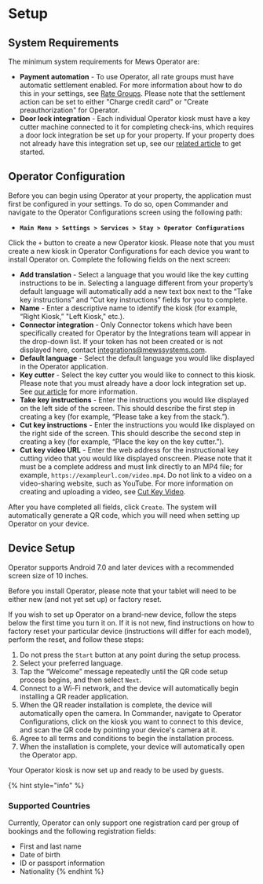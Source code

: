 # Setup

## System Requirements

The minimum system requirements for Mews Operator are: 

* **Payment automation** - To use Operator, all rate groups must have automatic settlement enabled. For more information about how to do this in your settings, see [Rate Groups](https://mews-systems.gitbook.io/guide/commander/settings/sales-settings/services/stay-services/rate-groups). Please note that the settlement action can be set to either "Charge credit card" or "Create preauthorization" for Operator.
* **Door lock integration** - Each individual Operator kiosk must have a key cutter machine connected to it for completing check-ins, which requires a door lock integration be set up for your property. If your property does not already have this integration set up, see our [related article](https://mews-systems.gitbook.io/guide/commander/settings/integrations/create-an-integration/facility-management/key-cutter-integration) to get started.

## Operator Configuration

Before you can begin using Operator at your property, the application must first be configured in your settings. To do so, open Commander and navigate to the Operator Configurations screen using the following path:

* **`Main Menu > Settings > Services > Stay > Operator Configurations`**

Click the `+` button to create a new Operator kiosk. Please note that you must create a new kiosk in Operator Configurations for each device you want to install Operator on. Complete the following fields on the next screen:

* **Add translation** - Select a language that you would like the key cutting instructions to be in. Selecting a language different from your property’s default language will automatically add a new text box next to the “Take key instructions” and “Cut key instructions” fields for you to complete.    
* **Name** - Enter a descriptive name to identify the kiosk \(for example, “Right Kiosk,” "Left Kiosk," etc.\).
* **Connector integration** - Only Connector tokens which have been specifically created for Operator by the Integrations team will appear in the drop-down list. If your token has not been created or is not displayed here, contact [integrations@mewssystems.com](mailto:integrations@mewssystems.com).
* **Default language** - Select the default language you would like displayed in the Operator application.
* **Key cutter** - Select the key cutter you would like to connect to this kiosk. Please note that you must already have a door lock integration set up. See [our article](https://mews-systems.gitbook.io/guide/commander/settings/integrations/create-an-integration/facility-management/key-cutter-integration) for more information.
* **Take key instructions** - Enter the instructions you would like displayed on the left side of the screen. This should describe the first step in creating a key \(for example, “Please take a key from the stack.”\).
* **Cut key instructions** - Enter the instructions you would like displayed on the right side of the screen. This should describe the second step in creating a key \(for example, “Place the key on the key cutter.”\).
* **Cut key video URL** - Enter the web address for the instructional key cutting video that you would like displayed onscreen. Please note that it must be a complete address and must link directly to an MP4 file; for example, `https://exampleurl.com/video.mp4`. Do not link to a video on a video-sharing website, such as YouTube. For more information on creating and uploading a video, see [Cut Key Video](https://mews-systems.gitbook.io/guide/operator/setup/cut-key-video). 

After you have completed all fields, click `Create`. The system will automatically generate a QR code, which you will need when setting up Operator on your device.

## Device Setup

Operator supports Android 7.0 and later devices with a recommended screen size of 10 inches. 

Before you install Operator, please note that your tablet will need to be either new \(and not yet set up\) or factory reset. 

If you wish to set up Operator on a brand-new device, follow the steps below the first time you turn it on. If it is not new, find instructions on how to factory reset your particular device \(instructions will differ for each model\), perform the reset, and follow these steps: 

1. Do not press the `Start` button at any point during the setup process.
2. Select your preferred language. 
3. Tap the “Welcome” message repeatedly until the QR code setup process begins, and then select `Next`.
4. Connect to a Wi-Fi network, and the device will automatically begin installing a QR reader application.
5. When the QR reader installation is complete, the device will automatically open the camera. In Commander, navigate to Operator Configurations, click on the kiosk you want to connect to this device, and scan the QR code by pointing your device's camera at it.
6. Agree to all terms and conditions to begin the installation process.
7. When the installation is complete, your device will automatically open the Operator app.

Your Operator kiosk is now set up and ready to be used by guests.

{% hint style="info" %}
### Supported Countries

Currently, Operator can only support one registration card per group of bookings and the following registration fields: 

* First and last name
* Date of birth
* ID or passport information
* Nationality
{% endhint %}

